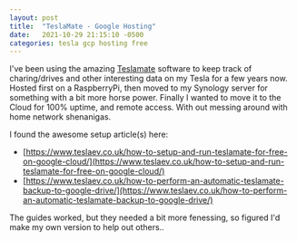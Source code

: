 ```yaml
---
layout: post
title:  "TeslaMate - Google Hosting"
date:   2021-10-29 21:15:10 -0500
categories: tesla gcp hosting free
---
```

I've been using the amazing [Teslamate](https://github.com/adriankumpf/teslamate) software to keep track of charing/drives and other interesting data on my Tesla for a few years now. Hosted first on a RaspberryPi, then moved to my Synology server for something with a bit more horse power. Finally I wanted to move it to the Cloud for 100% uptime, and remote access. With out messing around with home network shenanigas.

I found the awesome setup article(s) here: 
* [https://www.teslaev.co.uk/how-to-setup-and-run-teslamate-for-free-on-google-cloud/](https://www.teslaev.co.uk/how-to-setup-and-run-teslamate-for-free-on-google-cloud/)
* [https://www.teslaev.co.uk/how-to-perform-an-automatic-teslamate-backup-to-google-drive/](https://www.teslaev.co.uk/how-to-perform-an-automatic-teslamate-backup-to-google-drive/)

The guides worked, but they needed a bit more fenessing, so figured I'd make my own version to help out others..
